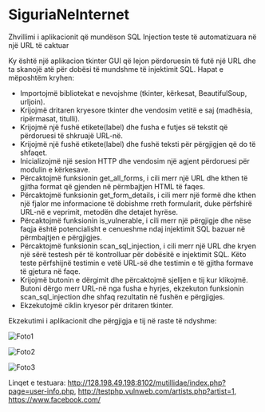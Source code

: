 # SiguriaNeInternet
Zhvillimi i aplikacionit që mundëson SQL Injection teste të automatizuara në një URL të caktuar

Ky është një aplikacion tkinter GUI që lejon përdoruesin të futë një URL dhe ta skanojë atë për dobësi të mundshme të injektimit SQL.
Hapat e mëposhtëm kryhen:

 - Importojmë bibliotekat e nevojshme (tkinter, kërkesat, BeautifulSoup, urljoin).
 - Krijojmë dritaren kryesore tkinter dhe vendosim vetitë e saj (madhësia, ripërmasat, titulli).
 - Krijojmë një fushë etikete(label) dhe fusha e futjes së tekstit që përdoruesi të shkruajë URL-në.
 - Krijojmë një fushë etikete(label) dhe fushë teksti për përgjigjen që do të shfaqet.
 - Inicializojmë një sesion HTTP dhe vendosim një agjent përdoruesi për modulin e kërkesave.
 - Përcaktojmë funksionin get_all_forms, i cili merr një URL dhe kthen të gjitha format që gjenden në përmbajtjen HTML të faqes.
 - Përcaktojmë funksionin get_form_details, i cili merr një formë dhe kthen një fjalor me informacione të dobishme rreth formularit, duke përfshirë URL-në e veprimit, metodën dhe detajet hyrëse.
 - Përcaktojmë funksionin is_vulnerable, i cili merr një përgjigje dhe nëse faqja është potencialisht e cenueshme ndaj injektimit SQL bazuar në përmbajtjen e përgjigjes.
 - Përcaktojmë funksionin scan_sql_injection, i cili merr një URL dhe kryen një sërë testesh për të kontrolluar për dobësitë e injektimit SQL. Këto teste përfshijnë testimin e vetë URL-së dhe testimin e të gjitha formave të gjetura në faqe.
 - Krijojmë butonin e dërgimit dhe përcaktojmë sjelljen e tij kur klikojmë. Butoni dërgo merr URL-në nga fusha e hyrjes, ekzekuton funksionin scan_sql_injection dhe shfaq rezultatin në fushën e përgjigjes.
 - Ekzekutojmë ciklin kryesor për dritaren tkinter.
 
 Ekzekutimi i aplikacionit dhe përgjigja e tij në raste të ndyshme: 
 
 ![Foto1](https://user-images.githubusercontent.com/93921511/211205686-7e1c4c43-7869-47a1-9353-97bbcaa641f9.png)

![Foto2](https://user-images.githubusercontent.com/93921511/211205743-12d02947-112e-4989-af8d-887e8a2ceb43.png)

![Foto3](https://user-images.githubusercontent.com/93921511/211205750-a4cf670f-6245-4ac2-99f8-e79bd64dcddb.png)

Linqet e testuara: http://128.198.49.198:8102/mutillidae/index.php?page=user-info.php, http://testphp.vulnweb.com/artists.php?artist=1, https://www.facebook.com/
